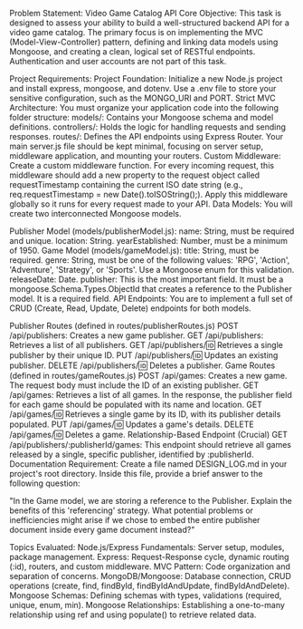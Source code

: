 Problem Statement: Video Game Catalog API
Core Objective:
This task is designed to assess your ability to build a well-structured backend API for a video game catalog. The primary focus is on implementing the MVC (Model-View-Controller) pattern, defining and linking data models using Mongoose, and creating a clean, logical set of RESTful endpoints. Authentication and user accounts are not part of this task.

Project Requirements:
Project Foundation:
Initialize a new Node.js project and install express, mongoose, and dotenv.
Use a .env file to store your sensitive configuration, such as the MONGO_URI and PORT.
Strict MVC Architecture:
You must organize your application code into the following folder structure:
models/: Contains your Mongoose schema and model definitions.
controllers/: Holds the logic for handling requests and sending responses.
routes/: Defines the API endpoints using Express Router.
Your main server.js file should be kept minimal, focusing on server setup, middleware application, and mounting your routers.
Custom Middleware:
Create a custom middleware function. For every incoming request, this middleware should add a new property to the request object called requestTimestamp containing the current ISO date string (e.g., req.requestTimestamp = new Date().toISOString();).
Apply this middleware globally so it runs for every request made to your API.
Data Models:
You will create two interconnected Mongoose models.

Publisher Model (models/publisherModel.js):
name: String, must be required and unique.
location: String.
yearEstablished: Number, must be a minimum of 1950.
Game Model (models/gameModel.js):
title: String, must be required.
genre: String, must be one of the following values: 'RPG', 'Action', 'Adventure', 'Strategy', or 'Sports'. Use a Mongoose enum for this validation.
releaseDate: Date.
publisher: This is the most important field. It must be a mongoose.Schema.Types.ObjectId that creates a reference to the Publisher model. It is a required field.
API Endpoints:
You are to implement a full set of CRUD (Create, Read, Update, Delete) endpoints for both models.

Publisher Routes (defined in routes/publisherRoutes.js)
POST /api/publishers: Creates a new game publisher.
GET /api/publishers: Retrieves a list of all publishers.
GET /api/publishers/:id: Retrieves a single publisher by their unique ID.
PUT /api/publishers/:id: Updates an existing publisher.
DELETE /api/publishers/:id: Deletes a publisher.
Game Routes (defined in routes/gameRoutes.js)
POST /api/games: Creates a new game. The request body must include the ID of an existing publisher.
GET /api/games: Retrieves a list of all games. In the response, the publisher field for each game should be populated with its name and location.
GET /api/games/:id: Retrieves a single game by its ID, with its publisher details populated.
PUT /api/games/:id: Updates a game's details.
DELETE /api/games/:id: Deletes a game.
Relationship-Based Endpoint (Crucial)
GET /api/publishers/:publisherId/games: This endpoint should retrieve all games released by a single, specific publisher, identified by :publisherId.
Documentation Requirement:
Create a file named DESIGN_LOG.md in your project's root directory. Inside this file, provide a brief answer to the following question:

"In the Game model, we are storing a reference to the Publisher. Explain the benefits of this 'referencing' strategy. What potential problems or inefficiencies might arise if we chose to embed the entire publisher document inside every game document instead?"

Topics Evaluated:
Node.js/Express Fundamentals: Server setup, modules, package management.
Express: Request-Response cycle, dynamic routing (:id), routers, and custom middleware.
MVC Pattern: Code organization and separation of concerns.
MongoDB/Mongoose: Database connection, CRUD operations (create, find, findById, findByIdAndUpdate, findByIdAndDelete).
Mongoose Schemas: Defining schemas with types, validations (required, unique, enum, min).
Mongoose Relationships: Establishing a one-to-many relationship using ref and using populate() to retrieve related data.